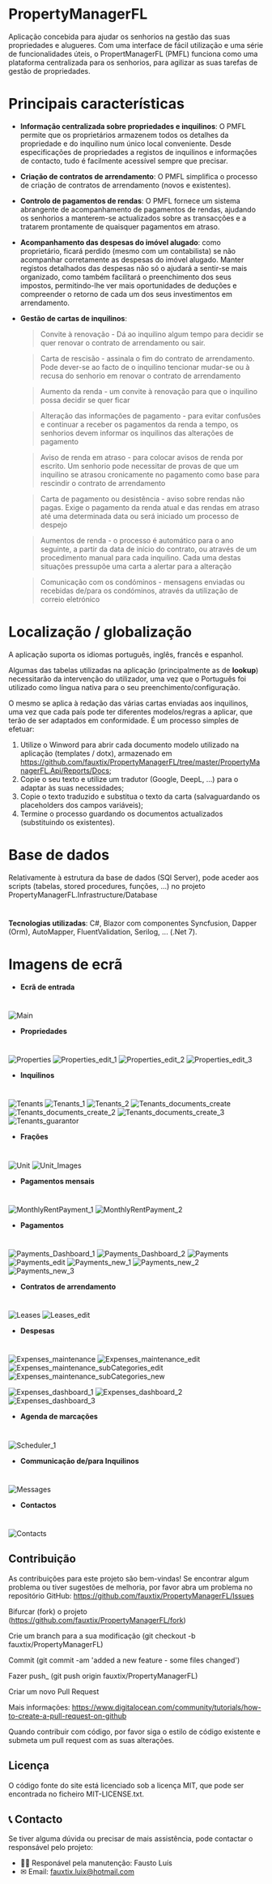 # PropertyManagerFL

Aplicação concebida para ajudar os senhorios na gestão das suas propriedades e alugueres. Com uma interface de fácil utilização e uma série de funcionalidades úteis, o PropertManagerFL (PMFL) funciona como uma plataforma centralizada para os senhorios, para agilizar as suas tarefas de gestão de propriedades.

# Principais características

- **Informação centralizada sobre propriedades e inquilinos**: O PMFL permite que os proprietários armazenem todos os detalhes da propriedade e do inquilino num único local conveniente. Desde especificações de propriedades a registos de inquilinos e informações de contacto, tudo é facilmente acessível sempre que precisar.

- **Criação de contratos de arrendamento**: O PMFL simplifica o processo de criação de contratos de arrendamento (novos e existentes).

- **Controlo de pagamentos de rendas**: O PMFL fornece um sistema abrangente de acompanhamento de pagamentos de rendas, ajudando os senhorios a manterem-se actualizados sobre as transacções e a tratarem prontamente de quaisquer pagamentos em atraso.

- **Acompanhamento das despesas do imóvel alugado**: como proprietário, ficará perdido (mesmo com um contabilista) se não acompanhar corretamente as despesas do imóvel alugado.
 Manter registos detalhados das despesas não só o ajudará a sentir-se mais organizado, como também facilitará o preenchimento dos seus impostos, permitindo-lhe ver mais oportunidades de deduções e compreender o retorno de cada um dos seus investimentos em arrendamento.

- **Gestão de cartas de inquilinos**:
  
  >Convite à renovação - Dá ao inquilino algum tempo para decidir se quer renovar o contrato de arrendamento ou sair.
    
  >Carta de rescisão - assinala o fim do contrato de arrendamento. Pode dever-se ao facto de o inquilino tencionar mudar-se ou à recusa do senhorio em renovar o contrato de arrendamento
    
  >Aumento da renda - um convite à renovação para que o inquilino possa decidir se quer ficar
    
  >Alteração das informações de pagamento - para evitar confusões e continuar a receber os pagamentos da renda a tempo, os senhorios devem informar os inquilinos das alterações de pagamento
    
  >Aviso de renda em atraso - para colocar avisos de renda por escrito. Um senhorio pode necessitar de provas de que um inquilino se atrasou cronicamente no pagamento como base para rescindir o contrato de arrendamento
    
  >Carta de pagamento ou desistência - aviso sobre rendas não pagas. Exige o pagamento da renda atual e das rendas em atraso até uma determinada data ou será iniciado um processo de despejo
    
  >Aumentos de renda - o processo é automático para o ano seguinte, a partir da data de início do contrato, ou através de um procedimento manual para cada inquilino.
    Cada uma destas situações pressupõe uma carta a alertar para a alteração
    
  >Comunicação com os condóminos - mensagens enviadas ou recebidas de/para os condóminos, através da utilização de correio eletrónico

# Localização / globalização
A aplicação suporta os idiomas português, inglês, francês e espanhol.

Algumas das tabelas utilizadas na aplicação (principalmente as de **lookup**) necessitarão da intervenção do utilizador, uma vez que o Português foi utilizado como língua nativa para o seu preenchimento/configuração.

O mesmo se aplica à redação das várias cartas enviadas aos inquilinos, uma vez que cada país pode ter diferentes modelos/regras a aplicar, que terão de ser adaptados em conformidade. É um processo simples de efetuar:

1. Utilize o Winword para abrir cada documento modelo utilizado na aplicação (templates / dotx), armazenado em https://github.com/fauxtix/PropertyManagerFL/tree/master/PropertyManagerFL.Api/Reports/Docs;
2. Copie o seu texto e utilize um tradutor (Google, DeepL, ...) para o adaptar às suas necessidades;
3. Copie o texto traduzido e substitua o texto da carta (salvaguardando os placeholders dos campos variáveis);
4. Termine o processo guardando os documentos actualizados (substituindo os existentes).

# Base de dados
Relativamente à estrutura da base de dados (SQl Server), pode aceder aos scripts (tabelas, stored procedures, funções, ...) no projeto PropertyManagerFL.Infrastructure/Database
#

**Tecnologias utilizadas**: C#, Blazor com componentes Syncfusion, Dapper (Orm), AutoMapper, FluentValidation, Serilog, ... (.Net 7).

# Imagens de ecrã

- **Ecrã de entrada**
  #
![Main](https://github.com/fauxtix/PropertyManagerFL/assets/49880538/61fe28f7-9703-4a8b-922a-9b948084db15)

- **Propriedades**
 #
![Properties](https://github.com/fauxtix/PropertyManagerFL/assets/49880538/d1cf7d8f-900d-49c3-9065-82a86a92803a)
![Properties_edit_1](https://github.com/fauxtix/PropertyManagerFL/assets/49880538/13edd0bd-3925-4a16-8011-fb515ffdd239)
![Properties_edit_2](https://github.com/fauxtix/PropertyManagerFL/assets/49880538/8dbe7cfa-bea7-4260-96e6-75390c6fcfdc)
![Properties_edit_3](https://github.com/fauxtix/PropertyManagerFL/assets/49880538/135498e8-f373-41d8-bf8f-35d3f6fb5a20)

- **Inquilinos**
  #
![Tenants](https://github.com/fauxtix/PropertyManagerFL/assets/49880538/40d50281-d7ae-4acb-8b75-f40087801743)
![Tenants_1](https://github.com/fauxtix/PropertyManagerFL/assets/49880538/6edc7a70-b197-4e3b-b9e6-f540811d74ba)
![Tenants_2](https://github.com/fauxtix/PropertyManagerFL/assets/49880538/11dce827-b339-4ac2-a8b8-b72bab92b956)
![Tenants_documents_create](https://github.com/fauxtix/PropertyManagerFL/assets/49880538/ac2ab8e7-fc90-4088-8a82-1adf9c930094)
![Tenants_documents_create_2](https://github.com/fauxtix/PropertyManagerFL/assets/49880538/3966d0c8-a3ad-4236-a918-671cbf54b938)
![Tenants_documents_create_3](https://github.com/fauxtix/PropertyManagerFL/assets/49880538/9fb35174-0c4a-4ecd-9105-4f75f91cf465)
![Tenants_guarantor](https://github.com/fauxtix/PropertyManagerFL/assets/49880538/d8742713-ecd6-48eb-b800-8eaed7c1cf3f)

- **Frações**
 #
![Unit](https://github.com/fauxtix/PropertyManagerFL/assets/49880538/54a0caae-2265-49e6-8b87-e500d43ab15d)
![Unit_Images](https://github.com/fauxtix/PropertyManagerFL/assets/49880538/77df0a32-2d8a-4699-ba78-2b66a8d00279)

- **Pagamentos mensais**
 #
![MonthlyRentPayment_1](https://github.com/fauxtix/PropertyManagerFL/assets/49880538/67874f25-5fb6-4e66-8cfd-1783c5eb1c29)
![MonthlyRentPayment_2](https://github.com/fauxtix/PropertyManagerFL/assets/49880538/6169ae59-9c2d-4db2-b407-f8e2d7bc6e58)

- **Pagamentos**
  #
![Payments_Dashboard_1](https://github.com/fauxtix/PropertyManagerFL/assets/49880538/d4fe17c6-6977-4c60-b2a2-c5f3e22d7cb3)
![Payments_Dashboard_2](https://github.com/fauxtix/PropertyManagerFL/assets/49880538/9961bd55-7314-45d0-bb26-f035b3800627)
![Payments](https://github.com/fauxtix/PropertyManagerFL/assets/49880538/cdcc4ce8-ed48-48e9-8241-fe3a4da2770e)
![Payments_edit](https://github.com/fauxtix/PropertyManagerFL/assets/49880538/f904752f-d38a-4cab-ac5a-bad459f6fac0)
![Payments_new_1](https://github.com/fauxtix/PropertyManagerFL/assets/49880538/48d94d8e-6d17-4ecb-a89d-abc3a73815a7)
![Payments_new_2](https://github.com/fauxtix/PropertyManagerFL/assets/49880538/0cfa598b-43ff-4398-9d9c-0523cfdaa363)
![Payments_new_3](https://github.com/fauxtix/PropertyManagerFL/assets/49880538/aaf6cf89-7dca-46e2-a54f-1cf9984b56b4)

- **Contratos de arrendamento**
 #
![Leases](https://github.com/fauxtix/PropertyManagerFL/assets/49880538/b573364b-939b-4f70-be09-acc9634093f5)
![Leases_edit](https://github.com/fauxtix/PropertyManagerFL/assets/49880538/85d07a7a-8c79-4fba-a252-359cf0a1e593)

- **Despesas**
 #
![Expenses_maintenance](https://github.com/fauxtix/PropertyManagerFL/assets/49880538/b164b028-23b8-4b6c-b057-e70d2f7ba095)
![Expenses_maintenance_edit](https://github.com/fauxtix/PropertyManagerFL/assets/49880538/6dda062b-02e5-410c-a5ae-bc1bf961677c)
![Expenses_maintenance_subCategories_edit](https://github.com/fauxtix/PropertyManagerFL/assets/49880538/c47278d5-e37e-44d0-9132-1f1cf8ec1d39)
![Expenses_maintenance_subCategories_new](https://github.com/fauxtix/PropertyManagerFL/assets/49880538/7c443597-3d3e-41f3-8251-f84374f5a481)

![Expenses_dashboard_1](https://github.com/fauxtix/PropertyManagerFL/assets/49880538/66b25d6a-5928-44cd-a489-5d48cd5cde5f)
![Expenses_dashboard_2](https://github.com/fauxtix/PropertyManagerFL/assets/49880538/6e7a0cd7-39d2-4690-9dca-1f7de3c34b5d)
![Expenses_dashboard_3](https://github.com/fauxtix/PropertyManagerFL/assets/49880538/37b05f59-b63b-47c9-9fbc-4552d6e27fa3)

- **Agenda de marcações**
  #
![Scheduler_1](https://github.com/fauxtix/PropertyManagerFL/assets/49880538/8419c317-ec2a-472e-8d4a-cb174b62a6f7)

- **Communicação de/para Inquilinos**
  #
![Messages](https://github.com/fauxtix/PropertyManagerFL/assets/49880538/33ed9de2-d80e-418f-bb00-df5d2a15ad32)

- **Contactos**
  #
![Contacts](https://github.com/fauxtix/PropertyManagerFL/assets/49880538/c32585b3-b6b7-4042-bda8-296e79ff76c9)

## Contribuição

As contribuições para este projeto são bem-vindas! Se encontrar algum problema ou tiver sugestões de melhoria, por favor abra um problema no repositório GitHub: https://github.com/fauxtix/PropertyManagerFL/Issues 

Bifurcar (fork) o projeto (https://github.com/fauxtix/PropertyManagerFL/fork)

Crie um branch para a sua modificação (git checkout -b fauxtix/PropertyManagerFL)

Commit (git commit -am 'added a new feature - some files changed')

Fazer push_ (git push origin fauxtix/PropertyManagerFL)

Criar um novo Pull Request

Mais informações: https://www.digitalocean.com/community/tutorials/how-to-create-a-pull-request-on-github

Quando contribuir com código, por favor siga o estilo de código existente e submeta um pull request com as suas alterações.

## Licença

O código fonte do site está licenciado sob a licença MIT, que pode ser encontrada no ficheiro MIT-LICENSE.txt.

## 📞 Contacto

Se tiver alguma dúvida ou precisar de mais assistência, pode contactar o responsável pelo projeto:

- 👨‍💻 Responável pela manutenção: Fausto Luís
- ✉ Email: fauxtix.luix@hotmail.com

